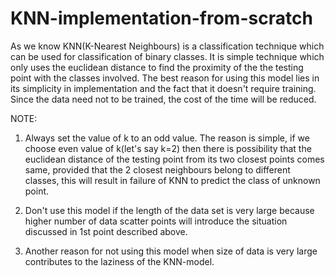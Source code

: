 # KNN-implementation-from-scratch

As we know KNN(K-Nearest Neighbours) is a classification technique which can be used for classification of binary classes. It is simple technique which only uses the euclidean distance to find the proximity of the the testing point with the classes involved.
The best reason for using this model lies in its simplicity in implementation and the fact that it doesn't require training.
Since the data need not to be trained, the cost of the time will be reduced.

NOTE:
1. Always set the value of k to an odd value. The reason is simple, if we choose even value of k(let's say k=2) then there is possibility that the euclidean distance of the testing point from its two closest points comes same, provided that the 2 closest neighbours belong to different classes, this will result in failure of KNN to predict the class of unknown point.

2. Don't use this model if the length of the data set is very large because higher number of data scatter points will introduce 
the situation discussed in 1st point described above. 

3. Another reason for not using this model when size of data is very large contributes to the laziness of the KNN-model.
